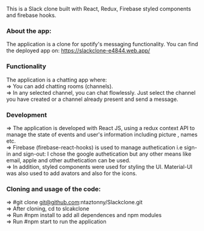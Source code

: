 This is a Slack clone built with React, Redux, Firebase styled components and firebase hooks.

### About the app:

The application is a clone for spotify's messaging functionality. You can find the deployed app on: https://slackclone-e4844.web.app/

### Functionality

The application is a chatting app where:<br />
=> You can add chatting rooms (channels).<br />
=> In any selected channel, you can chat flowlessly. Just select the channel you have created or a channel already present and send a message.<br />

### Development

=> The application is developed with React JS, using a redux context API to manage the state of events and user's information including picture , names etc.<br />
=> Firebase (firebase-react-hooks) is used to manage authetication i.e sign-in and sign-out: I chose the google authetication but any other means like email, apple and other authetication can be used.<br />
=> In addition, styled components were used for styling the UI. Material-UI was also used to add avators and also for the icons.

### Cloning and usage of the code:

=> #git clone git@github.com:ntaztonny/Slackclone.git<br />
=> After cloning, cd to slcakclone<br />
=> Run #npm install to add all dependences and npm modules<br />
=> Run #npm start to run the application
